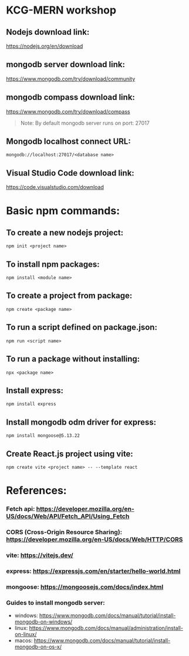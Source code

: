 # KCG-MERN workshop

## Nodejs download link:

https://nodejs.org/en/download

## mongodb server download link:

https://www.mongodb.com/try/download/community

## mongodb compass download link:

https://www.mongodb.com/try/download/compass

> Note: By default mongodb server runs on port: 27017

## Mongodb localhost connect URL:

`mongodb://localhost:27017/<database name>`


## Visual Studio Code download link:
https://code.visualstudio.com/download


# Basic npm commands:

## To create a new nodejs project:
`npm init <project name>`

## To install npm packages:
`npm install <module name>`

## To create a project from package:
`npm create <package name>`

## To run a script defined on package.json:
`npm run <script name>`

## To run a package without installing:
`npx <package name>`

## Install express:
`npm install express`

## Install mongodb odm driver for express:
`npm install mongoose@5.13.22`


## Create React.js project using vite:
`npm create vite <project name> -- --template react`


# References:

### Fetch api: https://developer.mozilla.org/en-US/docs/Web/API/Fetch_API/Using_Fetch
### CORS (Cross-Origin Resource Sharing): https://developer.mozilla.org/en-US/docs/Web/HTTP/CORS
### vite: https://vitejs.dev/
### express: https://expressjs.com/en/starter/hello-world.html
### mongoose: https://mongoosejs.com/docs/index.html
### Guides to install mongodb server:
- windows: https://www.mongodb.com/docs/manual/tutorial/install-mongodb-on-windows/
- linux: https://www.mongodb.com/docs/manual/administration/install-on-linux/
- macos: https://www.mongodb.com/docs/manual/tutorial/install-mongodb-on-os-x/
